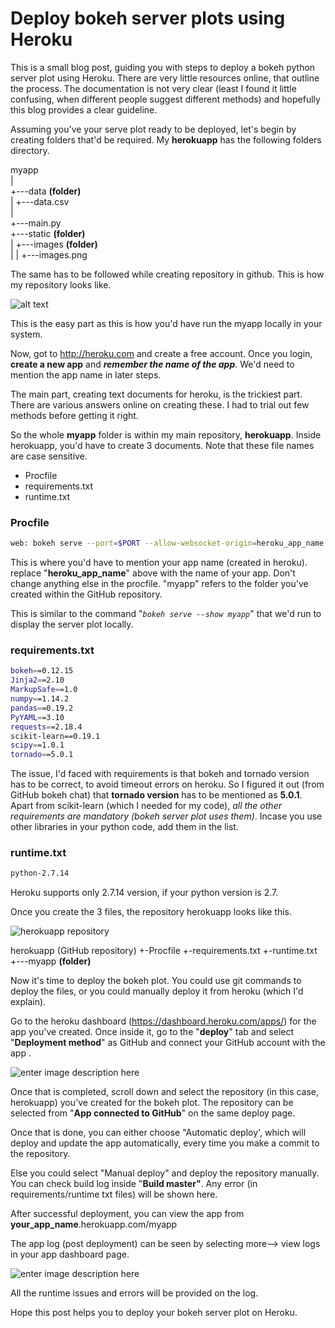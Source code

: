 # Deploy bokeh server plots using Heroku

This is a small blog post, guiding you with steps to deploy a bokeh python server plot using Heroku. There are very little resources online, that outline the process. The documentation is not very clear (least I found it little confusing, when different people suggest different methods) and hopefully this blog provides a clear guideline. 

Assuming you've your serve plot ready to be deployed, let's begin by creating folders that'd be required. My **herokuapp** has the following folders directory.

myapp<br/>
   |<br/>
   +---data **(folder)**<br/>
   |    +---data.csv<br/>
   |<br/>
   +---main.py<br/>
   +---static **(folder)**<br/>
   |    +---images **(folder)**<br/>
   |    |    +---images.png<br/>
   
The same has to be followed while creating repository in github. This is how my repository looks like.

![alt text](https://raw.githubusercontent.com/samirak93/analytics/gh-pages/blog_images/images/blog1/repo.PNG)

This is the easy part as this is how you'd have run the myapp locally in your system.

Now, got to http://heroku.com and create a free account. 
Once you login, **create a new app** and ***remember the name of the app***. We'd need to mention the app name in later steps. 


The main part, creating text documents for heroku, is the trickiest part. There are various answers online on creating these. I had to trial out few methods before getting it right. 

So the whole **myapp** folder is within my main repository, **herokuapp**. Inside herokuapp, you'd have to create 3 documents. Note that these file names are case sensitive.

  - Procfile	
  - requirements.txt	
  - runtime.txt	
  
### Procfile
```sh
web: bokeh serve --port=$PORT --allow-websocket-origin=heroku_app_name.herokuapp.com --address=0.0.0.0 --use-xheaders myapp
```
This is where you'd have to mention your app name (created in heroku).  replace "**heroku_app_name**" above with the name of your app. Don't change anything else in the procfile. "myapp" refers to the folder you've created within the GitHub repository.

This is similar to the command "*`bokeh serve --show myapp`*" that we'd run  to display the server plot locally.

### requirements.txt
```sh
bokeh==0.12.15
Jinja2==2.10
MarkupSafe==1.0
numpy==1.14.2
pandas==0.19.2
PyYAML==3.10
requests==2.18.4
scikit-learn==0.19.1
scipy==1.0.1
tornado==5.0.1
```

The issue, I'd faced with requirements is that bokeh and tornado version has to be correct, to avoid timeout errors on heroku. So I figured it out (from GitHub bokeh chat) that **tornado version** has to be mentioned as **5.0.1**. Apart from scikit-learn (which I needed for my code), *all the other requirements are mandatory (bokeh server plot uses them)*. Incase you use other libraries in your python code, add them in the list.  

### runtime.txt
```sh
python-2.7.14
```

Heroku supports only 2.7.14 version, if your python version is 2.7. 

Once you create the 3 files, the repository herokuapp looks like this. 

![herokuapp repository](https://raw.githubusercontent.com/samirak93/analytics/gh-pages/blog_images/images/blog1/herokuapp.png)


herokuapp (GitHub repository)
+-Procfile
+-requirements.txt
+-runtime.txt
+---myapp **(folder)**


Now it's time to deploy the bokeh plot. You could use git commands to deploy the files, or you could manually deploy it from heroku (which I'd explain).

Go to the heroku dashboard (https://dashboard.heroku.com/apps/) for the app you've created. Once inside it, go to the "**deploy**" tab and select "**Deployment method**" as GitHub and connect your GitHub account with the app . 

![enter image description here](https://raw.githubusercontent.com/samirak93/analytics/gh-pages/blog_images/images/blog1/connect_github.png)

Once that is completed, scroll down and select the repository (in this case, herokuapp) you've created for the bokeh plot. The repository can be selected from "**App connected to GitHub**" on the same deploy page. 

Once that is done, you can either choose "Automatic deploy', which will deploy and update the app automatically, every time you make a commit to the repository.

Else you could select "Manual deploy" and deploy the repository manually. 
You can check build log inside "**Build **master**"**. Any error (in requirements/runtime txt files) will be shown here.


After successful deployment, you can view the app from  **your_app_name**.herokuapp.com/myapp

The app log (post deployment) can be seen by selecting more--> view logs in your app dashboard page. 

![enter image description here](https://raw.githubusercontent.com/samirak93/analytics/gh-pages/blog_images/images/blog1/app_log.png)


All the runtime issues and errors will be provided on the log. 

Hope this post helps you to deploy your bokeh server plot on Heroku.





